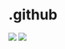 # .github

[![](https://img.shields.io/badge/made%20by-Da%20Planet%20Security-cyan.svg?style=flat-square)](https://dapla.net)
[![](https://img.shields.io/badge/gitter.im-%23daplanet-cyan.svg?style=flat-square)](https://gitter.im/Daplanet/ChatOps)

